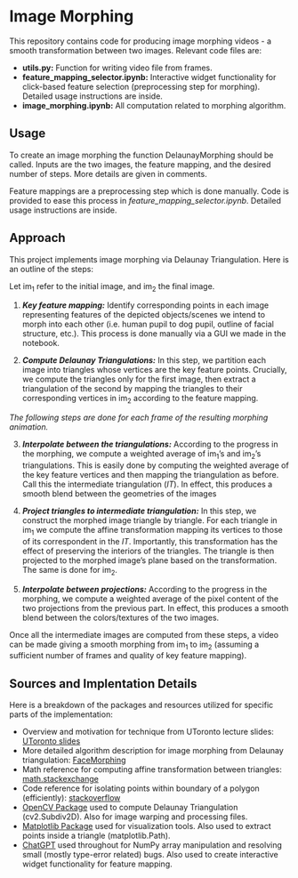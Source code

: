 # Image Morphing
This repository contains code for producing image morphing videos - a smooth transformation between two images. Relevant code files are:
- **utils.py:** Function for writing video file from frames.
- **feature_mapping_selector.ipynb:** Interactive widget functionality for click-based feature selection (preprocessing step for morphing). Detailed usage instructions are inside.
- **image_morphing.ipynb:** All computation related to morphing algorithm.


## Usage
To create an image morphing the function DelaunayMorphing should be called. Inputs are the two images, the feature mapping, and the desired number of steps. More details are given in comments.

Feature mappings are a preprocessing step which is done manually. Code is provided to ease this process in *feature_mapping_selector.ipynb*. Detailed usage instructions are inside.

## Approach
This project implements image morphing via Delaunay Triangulation. Here is an outline of the steps:

Let $\text{im}_1$ refer to the initial image, and $\text{im}_2$ the final image.
1. ***Key feature mapping:***  Identify corresponding points in each image representing features of the depicted objects/scenes we intend to morph into each other (i.e. human pupil to dog pupil, outline of facial structure, etc.). This process is done manually via a GUI we made in the notebook.

2. ***Compute Delaunay Triangulations:*** In this step, we partition each image into triangles whose vertices are the key feature points. Crucially, we compute the triangles only for the first image, then extract a triangulation of the second by mapping the triangles to their corresponding vertices in $\text{im}_2$ according to the feature mapping. 

*The following steps are done for each frame of the resulting morphing animation.* 

3. ***Interpolate between the triangulations:*** According to the progress in the morphing, we compute a weighted average of $\text{im}_1$’s and $\text{im}_2$’s triangulations. This is easily done by computing the weighted average of the key feature vertices and then mapping the triangulation as before. Call this the intermediate triangulation (*IT*). In effect, this produces a smooth blend between the geometries of the images 

4. ***Project triangles to intermediate triangulation:*** In this step, we construct the morphed image triangle by triangle. For each triangle in $\text{im}_1$ we compute the affine transformation mapping its vertices to those of its correspondent in the *IT*. Importantly, this transformation has the effect of preserving the interiors of the triangles. The triangle is then projected to the morphed image’s plane based on the transformation. The same is done for $\text{im}_2$.

5. ***Interpolate between projections:*** According to the progress in the morphing, we compute a weighted average of the pixel content of the two projections from the previous part. In effect, this produces a smooth blend between the colors/textures of the two images.

Once all the intermediate images are computed from these steps, a video can be made giving a smooth morphing from $\text{im}_1$ to $\text{im}_2$ (assuming a sufficient number of frames and quality of key feature mapping).

## Sources and Implentation Details
Here is a breakdown of the packages and resources utilized for specific parts of the implementation:

- Overview and motivation for technique from UToronto lecture slides: [UToronto slides](https://www.cs.toronto.edu/~guerzhoy/320/lec/morphing.pdf)
- More detailed algorithm description for image morphing from Delaunay triangulation: [FaceMorphing](https://devendrapratapyadav.github.io/FaceMorphing/ )
- Math reference for computing affine transformation between triangles: [math.stackexchange](https://math.stackexchange.com/questions/1092002/how-to-define-an-affine-transformation-using-2-triangles)
- Code reference for isolating points within boundary of a polygon (efficiently): [stackoverflow](https://stackoverflow.com/questions/21339448/how-to-get-list-of-points-inside-a-polygon-in-python)
- <u>OpenCV Package</u> used to compute Delaunay Triangulation (cv2.Subdiv2D). Also for image warping and processing files. 
- <u>Matplotlib Package</u> used for visualization tools. Also used to extract points inside a triangle (matplotlib.Path).
- <u>ChatGPT</u> used throughout for NumPy array manipulation and resolving small (mostly type-error related) bugs. Also used to create interactive widget functionality for feature mapping. 
